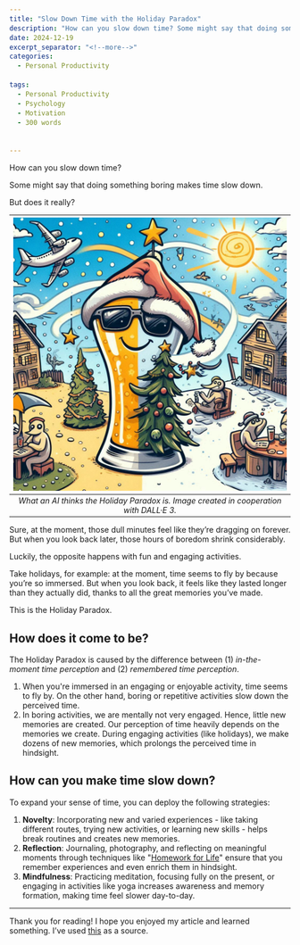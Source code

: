 ```yaml
---
title: "Slow Down Time with the Holiday Paradox"
description: "How can you slow down time? Some might say that doing something boring makes time slow down. But does it really? In this article I explore what actually makes time slow down."
date: 2024-12-19
excerpt_separator: "<!--more-->"
categories:
  - Personal Productivity

tags:
  - Personal Productivity
  - Psychology
  - Motivation
  - 300 words


---
```


How can you slow down time?

Some might say that doing something boring makes time slow down.

But does it really?

| ![image](/assets/images/Holiday_Paradox.jpeg) |
|:--:|
| *What an AI thinks the Holiday Paradox is. Image created in cooperation with DALL·E 3.* |

Sure, at the moment, those dull minutes feel like they’re dragging on forever. But when you look back later, those hours of boredom shrink considerably.

Luckily, the opposite happens with fun and engaging activities.

Take holidays, for example: at the moment, time seems to fly by because you’re so immersed. But when you look back, it feels like they lasted longer than they actually did, thanks to all the great memories you’ve made.

This is the Holiday Paradox.

## How does it come to be?

The Holiday Paradox is caused by the difference between (1) *in-the-moment time perception* and (2) *remembered time perception*.

1. When you're immersed in an engaging or enjoyable activity, time seems to fly by. On the other hand, boring or repetitive activities slow down the perceived time.
2. In boring activities, we are mentally not very engaged. Hence, little new memories are created. Our perception of time heavily depends on the memories we create. During engaging activities (like holidays), we make dozens of new memories, which prolongs the perceived time in hindsight.

## How can you make time slow down?

To expand your sense of time, you can deploy the following strategies:

1. **Novelty**: Incorporating new and varied experiences - like taking different routes, trying new activities, or learning new skills - helps break routines and creates new memories.
2. **Reflection**: Journaling, photography, and reflecting on meaningful moments through techniques like "[Homework for Life](https://aliabdaal.com/newsletter/homework-for-life/)" ensure that you remember experiences and even enrich them in hindsight.
3. **Mindfulness**: Practicing meditation, focusing fully on the present, or engaging in activities like yoga increases awareness and memory formation, making time feel slower day-to-day.

---

Thank you for reading! I hope you enjoyed my article and learned something. I’ve used [this](https://www.youtube.com/watch?v=vuueRRdbi1w) as a source.